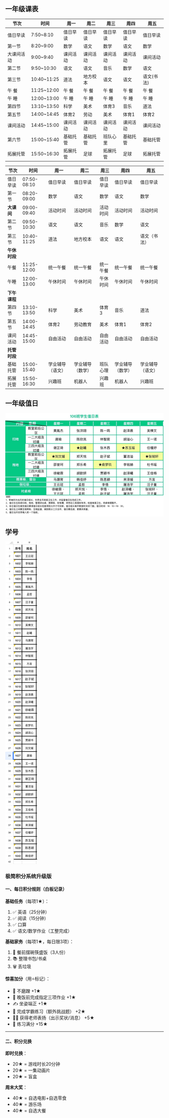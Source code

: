## 一年级课表
| 节次       | 时间        | 周一     | 周二     | 周三     | 周四     | 周五       |
| ---------- | ----------- | -------- | -------- | -------- | -------- | ---------- |
| 值日早读   | 7:50~8:10   | 值日早读 | 值日早读 | 值日早读 | 值日早读 | 值日早读   |
| 第一节     | 8:20~9:00   | 数学     | 语文     | 数学     | 语文     | 数学       |
| 大课间活动 | 9:00~9:40   | 课间活动 | 课间活动 | 课间活动 | 课间活动 | 课间活动   |
| 第二节     | 9:50~10:30  | 语文     | 语文     | 音乐     | 数学     | 语文       |
| 第三节     | 10:40~11:25 | 道法     | 地方校本 | 语文     | 语文     | 语文(书法) |
| 午 餐      | 11:25~12:00 | 午 餐    | 午 餐    | 午 餐    | 午 餐    | 午 餐      |
| 午 睡      | 12:00~13:00 | 午 睡    | 午 睡    | 午 睡    | 午 睡    | 午 睡      |
| 第四节     | 13:10~13:50 | 科学     | 美术     | 体育3    | 音乐     | 道法       |
| 第五节     | 14:00~14:45 | 体育2    | 劳动     | 美术     | 体育1    | 体育2      |
| 课间活动   | 14:45~15:00 | 课间活动 | 课间活动 | 课间活动 | 课间活动 | 课间活动   |
| 第六节     | 15:00~15:40 | 基础托管 | 基础托管 | 班队心里 | 基础托管 | 基础托管   |
| 拓展托管   | 15:50~16:30 | 拓展托管 | 足球     | 拓展托管 | 足球     | 拓展托管   |


| 节次       | 时间        | 周一     | 周二       | 周三       | 周四       | 周五         |
|------------|-------------|----------|------------|------------|------------|--------------|
| 值日早读   | 07:50-08:10 | 值日早读 | 值日早读   | 值日早读   | 值日早读   | 值日早读     |
| 第一节     | 08:20-09:00 | 数学     | 语文       | 数学       | 语文       | 数学         |
| **大课间** | 09:00-09:40 | 活动时间 | 活动时间   | 活动时间   | 活动时间   | 活动时间     |
| 第二节     | 09:50-10:30 | 语文     | 语文       | 音乐       | 数学       | 语文         |
| 第三节     | 10:40-11:25 | 道法     | 地方校本   | 语文       | 语文       | 语文（书法） |
| **午休时段**                                                                                |
| 午餐       | 11:25-12:00 | 统一午餐 | 统一午餐   | 统一午餐   | 统一午餐   | 统一午餐     |
| 午睡       | 12:00-13:00 | 午休时间 | 午休时间   | 午休时间   | 午休时间   | 午休时间     |
| **下午课程**                                                                                |
| 第四节     | 13:10-13:50 | 科学     | 美术       | 体育3      | 音乐       | 道法         |
| 第五节     | 14:00-14:45 | 体育2    | 劳动教育   | 美术       | 体育1      | 体育2        |
| 课间活动   | 14:45-15:00 | 自由活动 | 自由活动   | 自由活动   | 自由活动   | 自由活动     |
| **托管时段**                                                                                |
| 基础托管   | 15:00-15:40 | 学业辅导（语文） | 学业辅导（数学）   | 班队心理   | 学业辅导（数学）   | 学业辅导（语文）     |
| 拓展托管   | 15:50-16:30 | 兴趣班   | 机器人   | 兴趣班     | 机器人   | 兴趣班       |



## 一年级值日
![值日](../img/值日.jpg)

## 学号
![学号](../img/学号.jpg)



### **极简积分系统升级版**

#### **一、每日积分规则**（白板记录）
**基础任务**（每项1★）：
1. ✅ 英语（25分钟）
2. ✅ 阅读（15分钟）
3. ✅ 口算
4. ✅ 语文/数学作业（工整完成）

**基础家务**（每项1★，每日限3项）：
1. 🧺 餐前摆碗筷盛饭（3人份）
2. 📚 整理书包/书桌
3. 🗑️ 丢垃圾

**惊喜加分**（用⭐️标记）：
- 🚀 不磨蹭 +1★
- 🍚 晚饭前完成指定三项作业 +1★
- ✍️ 坐姿端正 +1★
- 🧠 完成学霸练习（额外挑战题） +2★
- 👩🏫 获得老师表扬（出示奖状/消息） +5★
- 💯 练习满分 +15★
---

#### **二、积分兑换**
**即时兑换**：
- 20★ = 游戏时长20分钟
- 20★ = 一集动画片
- 20★ = 盲盒

**周末大奖**：
- 40★ = 自选电影+自选零食
- 40★ = 游乐场
- 40★ = 自选大餐


